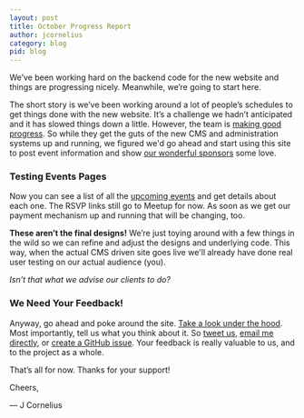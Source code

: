 ```yaml
---
layout: post
title: October Progress Report
author: jcornelius
category: blog
pid: blog
---
```


We&rsquo;ve been working hard on the backend code for the new website and things are progressing nicely. Meanwhile, we&rsquo;re going to start here.

The short story is we&rsquo;ve been working around a lot of people&rsquo;s schedules to get things done with the new website. It&rsquo;s a challenge we hadn&rsquo;t anticipated and it has slowed things down a little.
However, the team is [making good progress](https://github.com/AWDG/awdg). So while they get the guts of the new CMS and administration systems up and running, we figured we'd go ahead and start using this site to post event information and show [our wonderful sponsors](#sponsors) some love.

### Testing Events Pages

Now you can see a list of all the [upcoming events](/events/) and get details about each one. The RSVP links still go to Meetup for now. As soon as we get our payment mechanism up and running that will be changing, too.</p>

**These  aren&rsquo;t the final designs!** We&rsquo;re just toying around with a few things in the wild so we can refine and adjust the designs and underlying code. This way, when the actual CMS driven site goes live we'll already have done real user testing on our actual audience (you).

*Isn&rsquo;t that what we advise our clients to do?*

### We Need Your Feedback!

Anyway, go ahead and poke around the site. [Take a look under the hood](https://github.com/AWDG/awdg.org). Most importantly, tell us what you think about it. So [tweet us](http://twitter.com/awdg), [email me directly](mailto:jc@awdg.org), or [create a GitHub issue](https://github.com/AWDG/awdg.org/issues). Your feedback is really valuable to us, and to the project as a whole.

That&rsquo;s all for now. Thanks for your support!

Cheers,

&mdash; J Cornelius